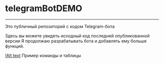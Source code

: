 # telegramBotDEMO
---
Это публичный репозиторий с кодом Telegram-бота

Здесь вы можете увидеть исходный код последней опубликованной версии
Я продолжаю разрабатывать бота и добавлять ему больше функций.


[!Alt text](example.png?raw=True "example image")
Пример команды и таблицы
